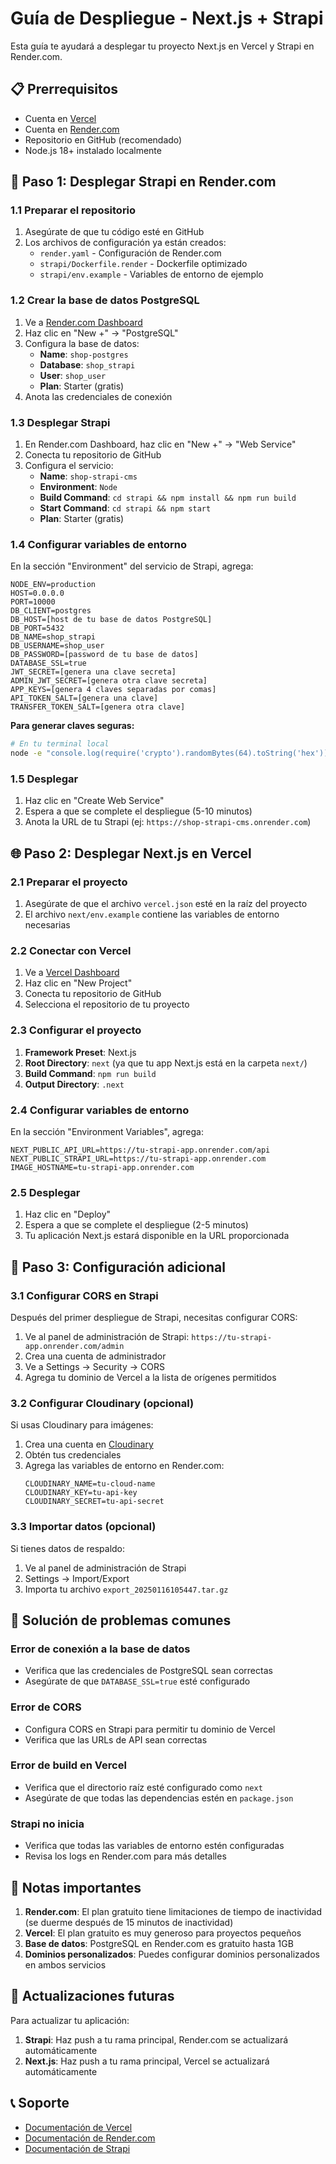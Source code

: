 # Guía de Despliegue - Next.js + Strapi

Esta guía te ayudará a desplegar tu proyecto Next.js en Vercel y Strapi en Render.com.

## 📋 Prerrequisitos

- Cuenta en [Vercel](https://vercel.com)
- Cuenta en [Render.com](https://render.com)
- Repositorio en GitHub (recomendado)
- Node.js 18+ instalado localmente

## 🚀 Paso 1: Desplegar Strapi en Render.com

### 1.1 Preparar el repositorio

1. Asegúrate de que tu código esté en GitHub
2. Los archivos de configuración ya están creados:
   - `render.yaml` - Configuración de Render.com
   - `strapi/Dockerfile.render` - Dockerfile optimizado
   - `strapi/env.example` - Variables de entorno de ejemplo

### 1.2 Crear la base de datos PostgreSQL

1. Ve a [Render.com Dashboard](https://dashboard.render.com)
2. Haz clic en "New +" → "PostgreSQL"
3. Configura la base de datos:
   - **Name**: `shop-postgres`
   - **Database**: `shop_strapi`
   - **User**: `shop_user`
   - **Plan**: Starter (gratis)
4. Anota las credenciales de conexión

### 1.3 Desplegar Strapi

1. En Render.com Dashboard, haz clic en "New +" → "Web Service"
2. Conecta tu repositorio de GitHub
3. Configura el servicio:
   - **Name**: `shop-strapi-cms`
   - **Environment**: `Node`
   - **Build Command**: `cd strapi && npm install && npm run build`
   - **Start Command**: `cd strapi && npm start`
   - **Plan**: Starter (gratis)

### 1.4 Configurar variables de entorno

En la sección "Environment" del servicio de Strapi, agrega:

```env
NODE_ENV=production
HOST=0.0.0.0
PORT=10000
DB_CLIENT=postgres
DB_HOST=[host de tu base de datos PostgreSQL]
DB_PORT=5432
DB_NAME=shop_strapi
DB_USERNAME=shop_user
DB_PASSWORD=[password de tu base de datos]
DATABASE_SSL=true
JWT_SECRET=[genera una clave secreta]
ADMIN_JWT_SECRET=[genera otra clave secreta]
APP_KEYS=[genera 4 claves separadas por comas]
API_TOKEN_SALT=[genera una clave]
TRANSFER_TOKEN_SALT=[genera otra clave]
```

**Para generar claves seguras:**
```bash
# En tu terminal local
node -e "console.log(require('crypto').randomBytes(64).toString('hex'))"
```

### 1.5 Desplegar

1. Haz clic en "Create Web Service"
2. Espera a que se complete el despliegue (5-10 minutos)
3. Anota la URL de tu Strapi (ej: `https://shop-strapi-cms.onrender.com`)

## 🌐 Paso 2: Desplegar Next.js en Vercel

### 2.1 Preparar el proyecto

1. Asegúrate de que el archivo `vercel.json` esté en la raíz del proyecto
2. El archivo `next/env.example` contiene las variables de entorno necesarias

### 2.2 Conectar con Vercel

1. Ve a [Vercel Dashboard](https://vercel.com/dashboard)
2. Haz clic en "New Project"
3. Conecta tu repositorio de GitHub
4. Selecciona el repositorio de tu proyecto

### 2.3 Configurar el proyecto

1. **Framework Preset**: Next.js
2. **Root Directory**: `next` (ya que tu app Next.js está en la carpeta `next/`)
3. **Build Command**: `npm run build`
4. **Output Directory**: `.next`

### 2.4 Configurar variables de entorno

En la sección "Environment Variables", agrega:

```env
NEXT_PUBLIC_API_URL=https://tu-strapi-app.onrender.com/api
NEXT_PUBLIC_STRAPI_URL=https://tu-strapi-app.onrender.com
IMAGE_HOSTNAME=tu-strapi-app.onrender.com
```

### 2.5 Desplegar

1. Haz clic en "Deploy"
2. Espera a que se complete el despliegue (2-5 minutos)
3. Tu aplicación Next.js estará disponible en la URL proporcionada

## 🔧 Paso 3: Configuración adicional

### 3.1 Configurar CORS en Strapi

Después del primer despliegue de Strapi, necesitas configurar CORS:

1. Ve al panel de administración de Strapi: `https://tu-strapi-app.onrender.com/admin`
2. Crea una cuenta de administrador
3. Ve a Settings → Security → CORS
4. Agrega tu dominio de Vercel a la lista de orígenes permitidos

### 3.2 Configurar Cloudinary (opcional)

Si usas Cloudinary para imágenes:

1. Crea una cuenta en [Cloudinary](https://cloudinary.com)
2. Obtén tus credenciales
3. Agrega las variables de entorno en Render.com:
   ```env
   CLOUDINARY_NAME=tu-cloud-name
   CLOUDINARY_KEY=tu-api-key
   CLOUDINARY_SECRET=tu-api-secret
   ```

### 3.3 Importar datos (opcional)

Si tienes datos de respaldo:

1. Ve al panel de administración de Strapi
2. Settings → Import/Export
3. Importa tu archivo `export_20250116105447.tar.gz`

## 🚨 Solución de problemas comunes

### Error de conexión a la base de datos
- Verifica que las credenciales de PostgreSQL sean correctas
- Asegúrate de que `DATABASE_SSL=true` esté configurado

### Error de CORS
- Configura CORS en Strapi para permitir tu dominio de Vercel
- Verifica que las URLs de API sean correctas

### Error de build en Vercel
- Verifica que el directorio raíz esté configurado como `next`
- Asegúrate de que todas las dependencias estén en `package.json`

### Strapi no inicia
- Verifica que todas las variables de entorno estén configuradas
- Revisa los logs en Render.com para más detalles

## 📝 Notas importantes

1. **Render.com**: El plan gratuito tiene limitaciones de tiempo de inactividad (se duerme después de 15 minutos de inactividad)
2. **Vercel**: El plan gratuito es muy generoso para proyectos pequeños
3. **Base de datos**: PostgreSQL en Render.com es gratuito hasta 1GB
4. **Dominios personalizados**: Puedes configurar dominios personalizados en ambos servicios

## 🔄 Actualizaciones futuras

Para actualizar tu aplicación:

1. **Strapi**: Haz push a tu rama principal, Render.com se actualizará automáticamente
2. **Next.js**: Haz push a tu rama principal, Vercel se actualizará automáticamente

## 📞 Soporte

- [Documentación de Vercel](https://vercel.com/docs)
- [Documentación de Render.com](https://render.com/docs)
- [Documentación de Strapi](https://docs.strapi.io)
